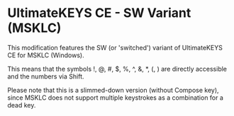 # UltimateKEYS CE - SW Variant (MSKLC)

This modification features the SW (or 'switched') variant of UltimateKEYS CE for MSKLC (Windows).

This means that the symbols !, @, #, $, %, ^, &, \*, (, ) are directly accessible and the numbers via Shift.

Please note that this is a slimmed-down version (without Compose key), since MSKLC does not support multiple keystrokes as a combination for a dead key.
